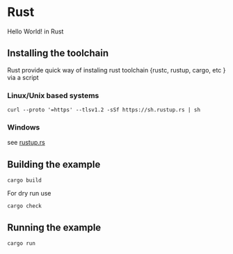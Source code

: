 # Rust
Hello World! in Rust

## Installing the toolchain
Rust provide quick way of instaling rust toolchain {rustc, rustup, cargo, etc } via a script
### Linux/Unix based systems
```console
curl --proto '=https' --tlsv1.2 -sSf https://sh.rustup.rs | sh
```
### Windows 
see [rustup.rs](https://rustup.rs/)

## Building the example
```console
cargo build
```
For dry run use
```console
cargo check
```

## Running the example
```console
cargo run
```
